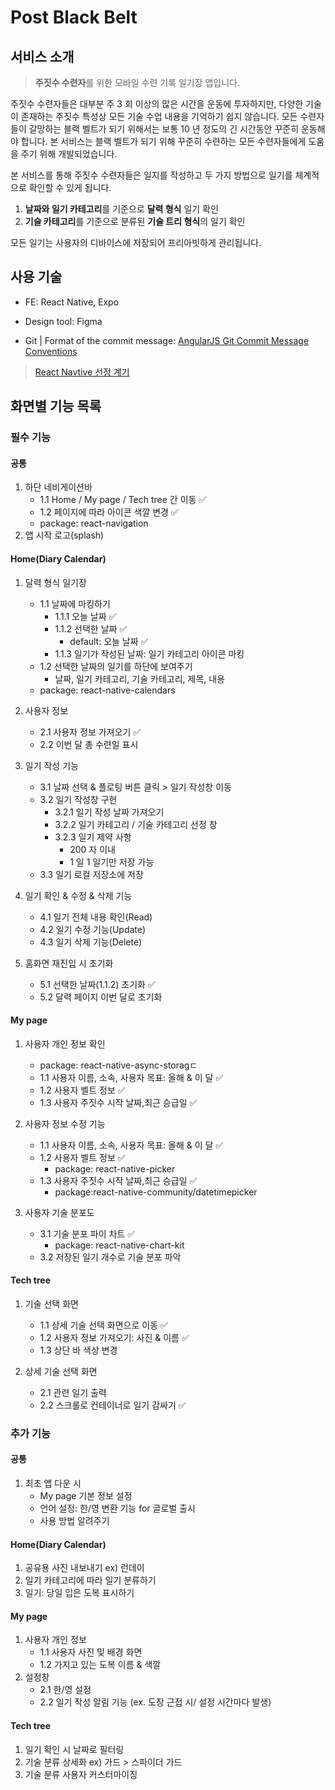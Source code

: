 # Post Black Belt

## 서비스 소개

> **주짓수 수련자**를 위한 모바일 수련 기록 일기장 앱입니다.

주짓수 수련자들은 대부분 주 3 회 이상의 많은 시간을 운동에 투자하지만, 다양한 기술이 존재하는 주짓수 특성상 모든 기술 수업 내용을 기억하기 쉽지 않습니다. 모든 수련자들이 갈망하는 블랙 벨트가 되기 위해서는 보통 10 년 정도의 긴 시간동안 꾸준히 운동해야 합니다. 본 서비스는 블랙 벨트가 되기 위해 꾸준히 수련하는 모든 수련자들에게 도움을 주기 위해 개발되었습니다.

본 서비스를 통해 주짓수 수련자들은 일지를 작성하고 두 가지 방법으로 일기를 체계적으로 확인할 수 있게 됩니다.

1. **날짜와 일기 카테고리**를 기준으로 **달력 형식** 일기 확인
2. **기술 카테고리**를 기준으로 분류된 **기술 트리 형식**의 일기 확인

모든 일기는 사용자의 디바이스에 저장되어 프리아빗하게 관리됩니다.

## 사용 기술

- FE: React Native, Expo
- Design tool: Figma

- Git | Format of the commit message: [AngularJS Git Commit Message Conventions](https://gist.github.com/stephenparish/9941e89d80e2bc58a153)

> [React Navtive 선정 계기](https://velog.io/@skyu_dev/Post-Black-Belt2-앱-만드는데-왜-프론트엔드-개발자를-뽑을까-Web-App-개발기)

## 화면별 기능 목록

### 필수 기능

#### 공통

1. 하단 네비게이션바
   - 1.1 Home / My page / Tech tree 간 이동 ✅
   - 1.2 페이지에 따라 아이콘 색깔 변경 ✅
   - package: react-navigation
2. 앱 시작 로고(splash)

#### Home(Diary Calendar)

1. 달력 형식 일기장

   - 1.1 날짜에 마킹하기
     - 1.1.1 오늘 날짜 ✅
     - 1.1.2 선택한 날짜 ✅
       - default: 오늘 날짜 ✅
     - 1.1.3 일기가 작성된 날짜: 일기 카테고리 아이콘 마킹
   - 1.2 선택한 날짜의 일기를 하단에 보여주기
     - 날짜, 일기 카테고리, 기술 카테고리, 제목, 내용
   - package: react-native-calendars

2. 사용자 정보

   - 2.1 사용자 정보 가져오기 ✅
   - 2.2 이번 달 총 수련일 표시

3. 일기 작성 기능

   - 3.1 날짜 선택 & 플로팅 버튼 클릭 > 일기 작성창 이동
   - 3.2 일기 작성창 구현
     - 3.2.1 일기 작성 날짜 가져오기
     - 3.2.2 일기 카테고리 / 기술 카테고리 선정 창
     - 3.2.3 일기 제약 사항
       - 200 자 이내
       - 1 일 1 일기만 저장 가능
   - 3.3 일기 로컬 저장소에 저장

4. 일기 확인 & 수정 & 삭제 기능

   - 4.1 일기 전체 내용 확인(Read)
   - 4.2 일기 수정 기능(Update)
   - 4.3 일기 삭제 기능(Delete)

5. 홈화면 재진입 시 초기화

   - 5.1 선택한 날짜(1.1.2) 초기화 ✅
   - 5.2 달력 페이지 이번 달로 초기화

#### My page

1. 사용자 개인 정보 확인

   - package: react-native-async-storagㄷ
   - 1.1 사용자 이름, 소속, 사용자 목표: 올해 & 이 달 ✅
   - 1.2 사용자 벨트 정보 ✅
   - 1.3 사용자 주짓수 시작 날짜,최근 승급일 ✅

2. 사용자 정보 수정 기능

   - 1.1 사용자 이름, 소속, 사용자 목표: 올해 & 이 달 ✅
   - 1.2 사용자 벨트 정보 ✅
     - package: react-native-picker
   - 1.3 사용자 주짓수 시작 날짜,최근 승급일 ✅
     - package:react-native-community/datetimepicker

3. 사용자 기술 분포도

   - 3.1 기술 분포 파이 차트 ✅
     - package: react-native-chart-kit
   - 3.2 저장된 일기 개수로 기술 분포 파악

#### Tech tree

1. 기술 선택 화면

   - 1.1 상세 기술 선택 화면으로 이동 ✅
   - 1.2 사용자 정보 가져오기: 사진 & 이름 ✅
   - 1.3 상단 바 색상 변경

2. 상세 기술 선택 화면
   - 2.1 관련 일기 출력
   - 2.2 스크롤로 컨테이너로 일기 감싸기 ✅

### 추가 기능

#### 공통

1. 최초 앱 다운 시
   - My page 기본 정보 설정
   - 언어 설정: 한/영 변환 기능 for 글로벌 출시
   - 사용 방법 알려주기

#### Home(Diary Calendar)

1. 공유용 사진 내보내기 ex) 런데이
2. 일기 카테고리에 따라 일기 분류하기
3. 일기: 당일 입은 도복 표시하기

#### My page

1. 사용자 개인 정보
   - 1.1 사용자 사진 및 배경 화면
   - 1.2 가지고 있는 도복 이름 & 색깔
2. 설정창
   - 2.1 한/영 설정
   - 2.2 일기 작성 알림 기능 (ex. 도장 근접 시/ 설정 시간마다 발생)

#### Tech tree

1. 일기 확인 시 날짜로 필터링
2. 기술 분류 상세화 ex) 가드 > 스파이더 가드
3. 기술 분류 사용자 커스터마이징

